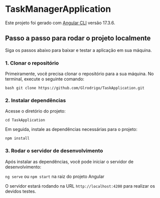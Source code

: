 # TaskManagerApplication

Este projeto foi gerado com [Angular CLI](https://github.com/angular/angular-cli) versão 17.3.6.

## Passo a passo para rodar o projeto localmente

Siga os passos abaixo para baixar e testar a aplicação em sua máquina.

### 1. Clonar o repositório

Primeiramente, você precisa clonar o repositório para a sua máquina. No terminal, execute o seguinte comando:

`bash
git clone https://github.com/Glrodrigo/TaskApplication.git`

### 2. Instalar dependências
Acesse o diretório do projeto:

`cd TaskApplication`

Em seguida, instale as dependências necessárias para o projeto:

`npm install`

### 3. Rodar o servidor de desenvolvimento
Após instalar as dependências, você pode iniciar o servidor de desenvolvimento:

`ng serve` ou `npm start` na raiz do projeto Angular

O servidor estará rodando na URL `http://localhost:4200` para realizar os devidos testes.
